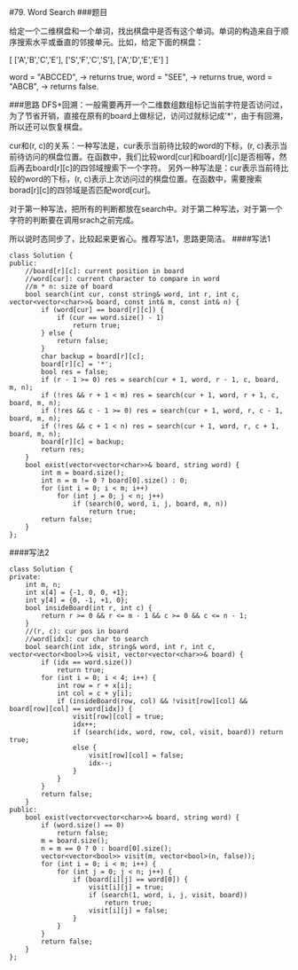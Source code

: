 #79. Word Search
###题目

给定一个二维棋盘和一个单词，找出棋盘中是否有这个单词。单词的构造来自于顺序搜索水平或垂直的邻接单元。比如，给定下面的棋盘：

[
  ['A','B','C','E'],
  ['S','F','C','S'],
  ['A','D','E','E']
]

word = "ABCCED", -> returns true,
word = "SEE", -> returns true,
word = "ABCB", -> returns false.

###思路
DFS+回溯：一般需要再开一个二维数组数组标记当前字符是否访问过，为了节省开销，直接在原有的board上做标记，访问过就标记成'*'，由于有回溯，所以还可以恢复棋盘。

cur和(r, c)的关系：一种写法是，cur表示当前待比较的word的下标，(r, c)表示当前待访问的棋盘位置。在函数中，我们比较word[cur]和board[r][c]是否相等，然后再去board[r][c]的四邻域搜索下一个字符。
另外一种写法是：cur表示当前待比较的word的下标，(r, c)表示上次访问过的棋盘位置。在函数中，需要搜索borad[r][c]的四邻域是否匹配word[cur]。

对于第一种写法，把所有的判断都放在search中。对于第二种写法，对于第一个字符的判断要在调用srach之前完成。

所以说时态同步了，比较起来更省心。推荐写法1，思路更简洁。
####写法1
```
class Solution {
public:
    //board[r][c]: current position in board
    //word[cur]: current character to compare in word
    //m * n: size of board
    bool search(int cur, const string& word, int r, int c, vector<vector<char>>& board, const int& m, const int& n) {
        if (word[cur] == board[r][c]) {
            if (cur == word.size() - 1)
                return true;
        } else {
            return false;
        }
        char backup = board[r][c];
        board[r][c] = '*';
        bool res = false;
        if (r - 1 >= 0) res = search(cur + 1, word, r - 1, c, board, m, n);
        if (!res && r + 1 < m) res = search(cur + 1, word, r + 1, c, board, m, n);
        if (!res && c - 1 >= 0) res = search(cur + 1, word, r, c - 1, board, m, n);
        if (!res && c + 1 < n) res = search(cur + 1, word, r, c + 1, board, m, n);
        board[r][c] = backup;
        return res;
    }
    bool exist(vector<vector<char>>& board, string word) {
        int m = board.size();
        int n = m != 0 ? board[0].size() : 0;
        for (int i = 0; i < m; i++)
            for (int j = 0; j < n; j++)
                if (search(0, word, i, j, board, m, n))
                    return true;
        return false;
    }
};
```


####写法2
```
class Solution {
private:
    int m, n;
    int x[4] = {-1, 0, 0, +1};
    int y[4] = {0, -1, +1, 0};
    bool insideBoard(int r, int c) {
        return r >= 0 && r <= m - 1 && c >= 0 && c <= n - 1;
    }
    //(r, c): cur pos in board
    //word[idx]: cur char to search
    bool search(int idx, string& word, int r, int c, vector<vector<bool>>& visit, vector<vector<char>>& board) {
        if (idx == word.size())
            return true;
        for (int i = 0; i < 4; i++) {
            int row = r + x[i];
            int col = c + y[i];
            if (insideBoard(row, col) && !visit[row][col] && board[row][col] == word[idx]) {
                visit[row][col] = true;
                idx++;
                if (search(idx, word, row, col, visit, board)) return true;
                else {
                    visit[row][col] = false;
                    idx--;
                }
            }
        }
        return false;
    }
public:
    bool exist(vector<vector<char>>& board, string word) {
        if (word.size() == 0)
            return false;
        m = board.size();
        n = m == 0 ? 0 : board[0].size();
        vector<vector<bool>> visit(m, vector<bool>(n, false));
        for (int i = 0; i < m; i++) {
            for (int j = 0; j < n; j++) {
                if (board[i][j] == word[0]) {
                    visit[i][j] = true;
                    if (search(1, word, i, j, visit, board))
                        return true;
                    visit[i][j] = false;
                }
            }
        }
        return false;
    }
};
```
